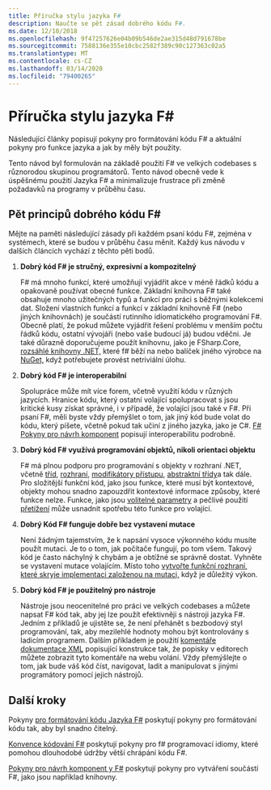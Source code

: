```yaml
---
title: Příručka stylu jazyka F#
description: Naučte se pět zásad dobrého kódu F#.
ms.date: 12/10/2018
ms.openlocfilehash: 9f47257626e04b09b546de2ae315d48d791678be
ms.sourcegitcommit: 7588136e355e10cbc2582f389c90c127363c02a5
ms.translationtype: MT
ms.contentlocale: cs-CZ
ms.lasthandoff: 03/14/2020
ms.locfileid: "79400265"
---
```

# <a name="f-style-guide"></a>Příručka stylu jazyka F#

Následující články popisují pokyny pro formátování kódu F# a aktuální pokyny pro funkce jazyka a jak by měly být použity.

Tento návod byl formulován na základě použití F# ve velkých codebases s různorodou skupinou programátorů. Tento návod obecně vede k úspěšnému použití Jazyka F# a minimalizuje frustrace při změně požadavků na programy v průběhu času.

## <a name="five-principles-of-good-f-code"></a>Pět principů dobrého kódu F#

Mějte na paměti následující zásady při každém psaní kódu F#, zejména v systémech, které se budou v průběhu času měnit. Každý kus návodu v dalších článcích vychází z těchto pěti bodů.

1. **Dobrý kód F# je stručný, expresivní a kompozitelný**

    F# má mnoho funkcí, které umožňují vyjádřit akce v méně řádků kódu a opakovaně používat obecné funkce. Základní knihovna F# také obsahuje mnoho užitečných typů a funkcí pro práci s běžnými kolekcemi dat. Složení vlastních funkcí a funkcí v základní knihovně F# (nebo jiných knihovnách) je součástí rutinního idiomatického programování F#. Obecně platí, že pokud můžete vyjádřit řešení problému v menším počtu řádků kódu, ostatní vývojáři (nebo vaše budoucí já) budou vděčni. Je také důrazně doporučujeme použít knihovnu, jako je FSharp.Core, [rozsáhlé knihovny .NET,](../../../api/index.md) které f# běží na nebo balíček jiného výrobce na [NuGet,](https://www.nuget.org/) když potřebujete provést netriviální úlohu.

2. **Dobrý kód F# je interoperabilní**

    Spolupráce může mít více forem, včetně využití kódu v různých jazycích. Hranice kódu, který ostatní volající spolupracovat s jsou kritické kusy získat správné, i v případě, že volající jsou také v F#. Při psaní F#, měli byste vždy přemýšlet o tom, jak jiný kód bude volat do kódu, který píšete, včetně pokud tak učiní z jiného jazyka, jako je C#. [F# Pokyny pro návrh komponent](component-design-guidelines.md) popisují interoperabilitu podrobně.

3. **Dobrý kód F# využívá programování objektů, nikoli orientaci objektu**

    F# má plnou podporu pro programování s objekty v rozhraní .NET, včetně [tříd](../language-reference/classes.md), [rozhraní](../language-reference/interfaces.md), [modifikátory přístupu](../language-reference/access-control.md), [abstraktní třídy](../language-reference/abstract-classes.md)a tak dále. Pro složitější funkční kód, jako jsou funkce, které musí být kontextové, objekty mohou snadno zapouzdřit kontextové informace způsoby, které funkce nelze. Funkce, jako jsou [volitelné parametry](../language-reference/members/methods.md#optional-arguments) a pečlivé použití [přetížení](../language-reference/members/methods.md#overloaded-methods) může usnadnit spotřebu této funkce pro volající.

4. **Dobrý Kód F# funguje dobře bez vystavení mutace**

    Není žádným tajemstvím, že k napsání vysoce výkonného kódu musíte použít mutaci. Je to o tom, jak počítače fungují, po tom všem. Takový kód je často náchylný k chybám a je obtížné se správně dostat. Vyhněte se vystavení mutace volajícím. Místo toho [vytvořte funkční rozhraní, které skryje implementaci založenou na mutaci,](conventions.md#performance) když je důležitý výkon.

5. **Dobrý kód F# je použitelný pro nástroje**

    Nástroje jsou neocenitelné pro práci ve velkých codebases a můžete napsat F# kód tak, aby jej lze použít efektivněji s nástroji jazyka F#. Jedním z příkladů je ujistěte se, že není přehánět s bezbodový styl programování, tak, aby mezilehlé hodnoty mohou být kontrolovány s ladicím programem. Dalším příkladem je použití [komentáře dokumentace XML](../language-reference/xml-documentation.md) popisující konstrukce tak, že popisky v editorech můžete zobrazit tyto komentáře na webu volání. Vždy přemýšlejte o tom, jak bude váš kód číst, navigovat, ladit a manipulovat s jinými programátory pomocí jejich nástrojů.

## <a name="next-steps"></a>Další kroky

Pokyny [pro formátování kódu Jazyka F#](formatting.md) poskytují pokyny pro formátování kódu tak, aby byl snadno čitelný.

[Konvence kódování F#](conventions.md) poskytují pokyny pro f# programovací idiomy, které pomohou dlouhodobé údržby větší chrápání kódu F#.

[Pokyny pro návrh komponent y F#](component-design-guidelines.md) poskytují pokyny pro vytváření součástí F#, jako jsou například knihovny.
